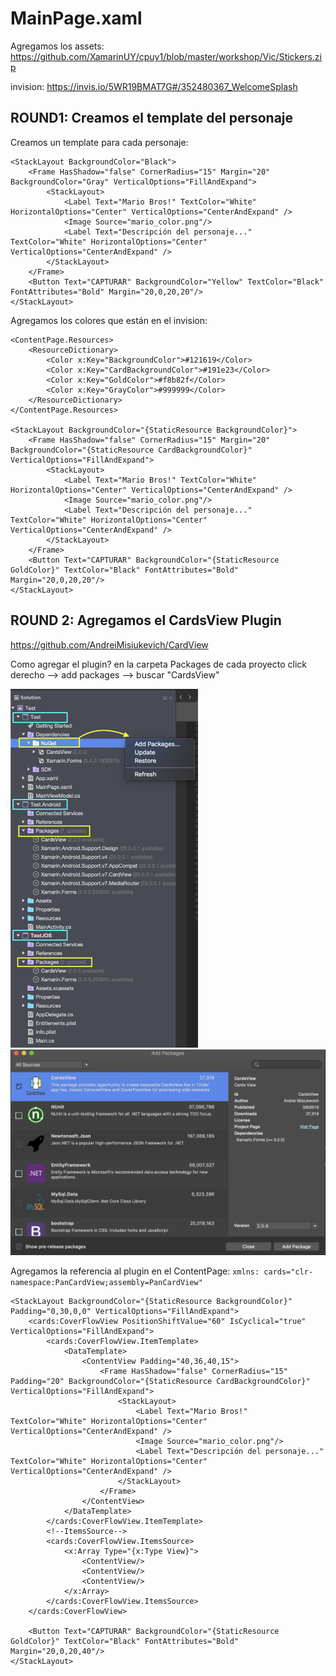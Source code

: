 # MainPage.xaml 

Agregamos los assets: https://github.com/XamarinUY/cpuy1/blob/master/workshop/Vic/Stickers.zip

invision: https://invis.io/5WR19BMAT7G#/352480367_WelcomeSplash

## ROUND1: Creamos el template del personaje
Creamos un template para cada personaje:
```xaml
<StackLayout BackgroundColor="Black">
    <Frame HasShadow="false" CornerRadius="15" Margin="20" BackgroundColor="Gray" VerticalOptions="FillAndExpand">
        <StackLayout>
            <Label Text="Mario Bros!" TextColor="White" HorizontalOptions="Center" VerticalOptions="CenterAndExpand" />
            <Image Source="mario_color.png"/>
            <Label Text="Descripción del personaje..." TextColor="White" HorizontalOptions="Center" VerticalOptions="CenterAndExpand" />
        </StackLayout>
    </Frame>
    <Button Text="CAPTURAR" BackgroundColor="Yellow" TextColor="Black" FontAttributes="Bold" Margin="20,0,20,20"/>
</StackLayout>
``` 

Agregamos los colores que están en el invision:
```xaml
<ContentPage.Resources>
    <ResourceDictionary>
        <Color x:Key="BackgroundColor">#121619</Color>
        <Color x:Key="CardBackgroundColor">#191e23</Color>
        <Color x:Key="GoldColor">#f8b82f</Color>
        <Color x:Key="GrayColor">#999999</Color>
    </ResourceDictionary>
</ContentPage.Resources>

<StackLayout BackgroundColor="{StaticResource BackgroundColor}">
    <Frame HasShadow="false" CornerRadius="15" Margin="20" BackgroundColor="{StaticResource CardBackgroundColor}" VerticalOptions="FillAndExpand">
        <StackLayout>
            <Label Text="Mario Bros!" TextColor="White" HorizontalOptions="Center" VerticalOptions="CenterAndExpand" />
            <Image Source="mario_color.png"/>
            <Label Text="Descripción del personaje..." TextColor="White" HorizontalOptions="Center" VerticalOptions="CenterAndExpand" />
        </StackLayout>
    </Frame>
    <Button Text="CAPTURAR" BackgroundColor="{StaticResource GoldColor}" TextColor="Black" FontAttributes="Bold" Margin="20,0,20,20"/>
</StackLayout>
```

## ROUND 2: Agregamos el CardsView Plugin 
https://github.com/AndreiMisiukevich/CardView

Como agregar el plugin? en la carpeta Packages de cada proyecto click derecho --> add packages --> buscar "CardsView"

<img src="https://github.com/XamarinUY/cpuy1/blob/master/workshop/Mica/Screen%20Shot%202019-03-15%20at%2012.45.20.png" width="300">

<img src="https://github.com/XamarinUY/cpuy1/blob/master/workshop/Mica/Screen%20Shot%202019-03-14%20at%2022.38.11.png" width="600">

Agregamos la referencia al plugin en el ContentPage: `xmlns: cards="clr-namespace:PanCardView;assembly=PanCardView" `

```xaml
<StackLayout BackgroundColor="{StaticResource BackgroundColor}" Padding="0,30,0,0" VerticalOptions="FillAndExpand">
    <cards:CoverFlowView PositionShiftValue="60" IsCyclical="true" VerticalOptions="FillAndExpand">
        <cards:CoverFlowView.ItemTemplate>
            <DataTemplate>
                <ContentView Padding="40,36,40,15">
                    <Frame HasShadow="false" CornerRadius="15" Padding="20" BackgroundColor="{StaticResource CardBackgroundColor}" VerticalOptions="FillAndExpand">
                        <StackLayout>
                            <Label Text="Mario Bros!" TextColor="White" HorizontalOptions="Center" VerticalOptions="CenterAndExpand" />
                            <Image Source="mario_color.png"/>
                            <Label Text="Descripción del personaje..." TextColor="White" HorizontalOptions="Center" VerticalOptions="CenterAndExpand" />
                        </StackLayout>
                    </Frame>
                </ContentView>
            </DataTemplate>
        </cards:CoverFlowView.ItemTemplate>
        <!--ItemsSource-->
        <cards:CoverFlowView.ItemsSource>
            <x:Array Type="{x:Type View}">
                <ContentView/>
                <ContentView/>
                <ContentView/>
            </x:Array>
        </cards:CoverFlowView.ItemsSource>
    </cards:CoverFlowView>

    <Button Text="CAPTURAR" BackgroundColor="{StaticResource GoldColor}" TextColor="Black" FontAttributes="Bold" Margin="20,0,20,40"/>
</StackLayout>
```
    
    
